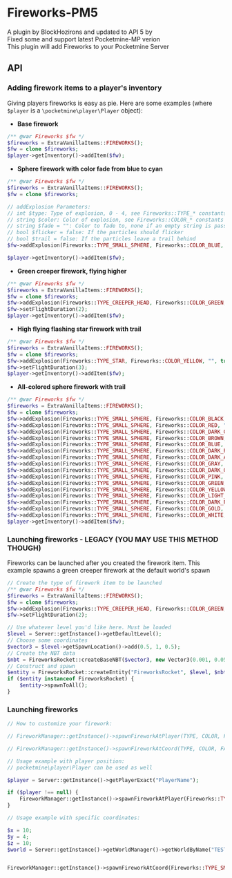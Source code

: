 # Fireworks-PM5
A plugin by BlockHozirons and updated to API 5 by<br>
Fixed some and support latest Pocketmine-MP verion<br>
This plugin will add Fireworks to your Pocketmine Server
## API
### Adding firework items to a player's inventory
Giving players fireworks is easy as pie. Here are some examples (where `$player` is a `\pocketmine\player\Player`
object):
- **Base firework**
```php
/** @var Fireworks $fw */
$fireworks = ExtraVanillaItems::FIREWORKS();
$fw = clone $fireworks;
$player->getInventory()->addItem($fw);
```
- **Sphere firework with color fade from blue to cyan**
```php
/** @var Fireworks $fw */
$fireworks = ExtraVanillaItems::FIREWORKS();
$fw = clone $fireworks;

// addExplosion Parameters:
// int $type: Type of explosion, 0 - 4, see Fireworks::TYPE_* constants
// string $color: Color of explosion, see Fireworks::COLOR_* constants
// string $fade = "": Color to fade to, none if an empty string is passed
// bool $flicker = false: If the particles should flicker
// bool $trail = false: If the particles leave a trail behind
$fw->addExplosion(Fireworks::TYPE_SMALL_SPHERE, Fireworks::COLOR_BLUE, Fireworks::COLOR_DARK_AQUA, false, false);

$player->getInventory()->addItem($fw);
```
- **Green creeper firework, flying higher**
```php
/** @var Fireworks $fw */
$fireworks = ExtraVanillaItems::FIREWORKS();
$fw = clone $fireworks;
$fw->addExplosion(Fireworks::TYPE_CREEPER_HEAD, Fireworks::COLOR_GREEN, "", false, false);
$fw->setFlightDuration(2);
$player->getInventory()->addItem($fw);
```
- **High flying flashing star firework with trail**
```php
/** @var Fireworks $fw */
$fireworks = ExtraVanillaItems::FIREWORKS();
$fw = clone $fireworks;
$fw->addExplosion(Fireworks::TYPE_STAR, Fireworks::COLOR_YELLOW, "", true, true);
$fw->setFlightDuration(3);
$player->getInventory()->addItem($fw);
```
- **All-colored sphere firework with trail**
```php
/** @var Fireworks $fw */
$fireworks = ExtraVanillaItems::FIREWORKS();
$fw = clone $fireworks;
$fw->addExplosion(Fireworks::TYPE_SMALL_SPHERE, Fireworks::COLOR_BLACK, "", false, true);
$fw->addExplosion(Fireworks::TYPE_SMALL_SPHERE, Fireworks::COLOR_RED, "", false, true);
$fw->addExplosion(Fireworks::TYPE_SMALL_SPHERE, Fireworks::COLOR_DARK_GREEN, "", false, true);
$fw->addExplosion(Fireworks::TYPE_SMALL_SPHERE, Fireworks::COLOR_BROWN, "", false, true);
$fw->addExplosion(Fireworks::TYPE_SMALL_SPHERE, Fireworks::COLOR_BLUE, "", false, true);
$fw->addExplosion(Fireworks::TYPE_SMALL_SPHERE, Fireworks::COLOR_DARK_PURPLE, "", false, true);
$fw->addExplosion(Fireworks::TYPE_SMALL_SPHERE, Fireworks::COLOR_DARK_AQUA, "", false, true);
$fw->addExplosion(Fireworks::TYPE_SMALL_SPHERE, Fireworks::COLOR_GRAY, "", false, true);
$fw->addExplosion(Fireworks::TYPE_SMALL_SPHERE, Fireworks::COLOR_DARK_GRAY, "", false, true);
$fw->addExplosion(Fireworks::TYPE_SMALL_SPHERE, Fireworks::COLOR_PINK, "", false, true);
$fw->addExplosion(Fireworks::TYPE_SMALL_SPHERE, Fireworks::COLOR_GREEN, "", false, true);
$fw->addExplosion(Fireworks::TYPE_SMALL_SPHERE, Fireworks::COLOR_YELLOW, "", false, true);
$fw->addExplosion(Fireworks::TYPE_SMALL_SPHERE, Fireworks::COLOR_LIGHT_AQUA, "", false, true);
$fw->addExplosion(Fireworks::TYPE_SMALL_SPHERE, Fireworks::COLOR_DARK_PINK, "", false, true);
$fw->addExplosion(Fireworks::TYPE_SMALL_SPHERE, Fireworks::COLOR_GOLD, "", false, true);
$fw->addExplosion(Fireworks::TYPE_SMALL_SPHERE, Fireworks::COLOR_WHITE, "", false, true);
$player->getInventory()->addItem($fw);
```
### Launching fireworks - LEGACY (YOU MAY USE THIS METHOD THOUGH)
Fireworks can be launched after you created the firework item.
This example spawns a green creeper firework at the default world's spawn
```php
// Create the type of firework item to be launched
/** @var Fireworks $fw */
$fireworks = ExtraVanillaItems::FIREWORKS();
$fw = clone $fireworks;
$fw->addExplosion(Fireworks::TYPE_CREEPER_HEAD, Fireworks::COLOR_GREEN, "", false, false);
$fw->setFlightDuration(2);

// Use whatever level you'd like here. Must be loaded
$level = Server::getInstance()->getDefaultLevel();
// Choose some coordinates
$vector3 = $level->getSpawnLocation()->add(0.5, 1, 0.5);
// Create the NBT data
$nbt = FireworksRocket::createBaseNBT($vector3, new Vector3(0.001, 0.05, 0.001), lcg_value() * 360, 90);
// Construct and spawn
$entity = FireworksRocket::createEntity("FireworksRocket", $level, $nbt, $fw);
if ($entity instanceof FireworksRocket) {
    $entity->spawnToAll();
}
```
### Launching fireworks
```php
// How to customize your firework:

// FireworkManager::getInstance()->spawnFireworkAtPlayer(TYPE, COLOR, FADING COlOR(put "" if you don't want a fading color), DURATION(1-3), PLAYER POSITION);

// FireworkManager::getInstance()->spawnFireworkAtCoord(TYPE, COLOR, FADING COlOR(put "" if you don't want a fading color), DURATION(1-3), X, Y, Z, WORLD);

// Usage example with player position:
// pocketmine\player\Player can be used as well

$player = Server::getInstance()->getPlayerExact("PlayerName");

if ($player !== null) {
    FireworkManager::getInstance()->spawnFireworkAtPlayer(Fireworks::TYPE_SMALL_SPHERE, Fireworks::COLOR_BLACK, Fireworks::COLOR_RED, 2, $player);
}

// Usage example with specific coordinates:

$x = 10;
$y = 4;
$z = 10;
$world = Server::getInstance()->getWorldManager()->getWorldByName("TEST");


FireworkManager::getInstance()->spawnFireworkAtCoord(Fireworks::TYPE_SMALL_SPHERE, Fireworks::COLOR_BLACK, "", 1, $x, $y, $z, $world);

```
